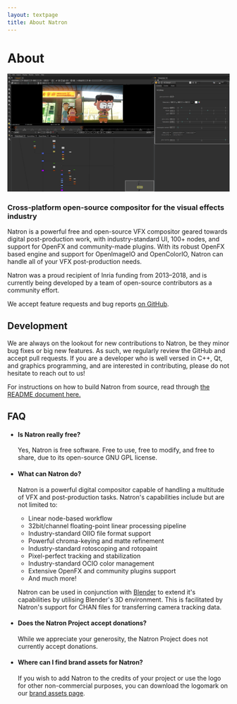 ```yaml
---
layout: textpage
title: About Natron
---
```


# About

![An animated cartoon shot open in Natron](img/about-screenshot.png)

### Cross-platform open-source compositor for the visual effects industry

Natron is a powerful free and open-source VFX compositor geared towards digital post-production work, with industry-standard UI, 100+ nodes, and support for OpenFX and community-made plugins. With its robust OpenFX based engine and support for OpenImageIO and OpenColorIO, Natron can handle all of your VFX post-production needs.

Natron was a proud recipient of Inria funding from 2013–2018, and is currently being developed by a team of open-source contributors as a community effort.

We accept feature requests and bug reports [on GitHub](https://github.com/natronGitHub/natron/issues).

## Development

We are always on the lookout for new contributions to Natron, be they minor bug fixes or big new features. As such, we regularly review the GitHub and accept pull requests. If you are a developer who is well versed in C++, Qt, and graphics programming, and are interested in contributing, please do not hesitate to reach out to us!

For instructions on how to build Natron from source, read through [the README document here.](https://github.com/NatronGitHub/Natron#building-and-installing-from-source)

## FAQ

- #### Is Natron really free?
  Yes, Natron is free software. Free to use, free to modify, and free to share, due to its open-source GNU GPL license.

- #### What can Natron do?
  Natron is a powerful digital compositor capable of handling a multitude of VFX and post-production tasks. Natron's capabilities include but are not limited to:
   * Linear node-based workflow
   * 32bit/channel floating-point linear processing pipeline
   * Industry-standard OIIO file format support
   * Powerful chroma-keying and matte refinement
   * Industry-standard rotoscoping and rotopaint
   * Pixel-perfect tracking and stabilization
   * Industry-standard OCIO color management
   * Extensive OpenFX and community plugins support
   * And much more!

  Natron can be used in conjunction with [Blender](https://www.blender.org/) to extend it's capabilities by utilising Blender's 3D environment. This is facilitated by Natron's support for CHAN files for transferring camera tracking data.

- #### Does the Natron Project accept donations?
  While we appreciate your generosity, the Natron Project does not currently accept donations.

- #### Where can I find brand assets for Natron?
  If you wish to add Natron to the credits of your project or use the logo for other non-commercial purposes, you can download the logomark on our [brand assets page](/brand).
